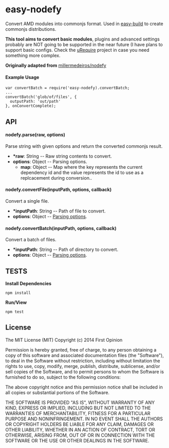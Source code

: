 # easy-nodefy

Convert AMD modules into commonjs format. Used in [easy-build](https://github.com/easy-js/easy-build) to create commonjs distributions.

**This tool aims to convert basic modules**, plugins and advanced settings
probably are NOT going to be supported in the near future (I have plans to
support basic configs. Check the [uRequire](https://github.com/anodynos/uRequire) project in case you need something more complex.

**Originally adapted from** [millermedeiros/nodefy](https://github.com/millermedeiros/nodefy)
#### Example Usage

```
var convertBatch = require('easy-nodefy).convertBatch;
...
convertBatch('glob/of/files', {
  outputPath: 'out/path'
}, onConvertComplete);
```


## API

#### nodefy.parse(raw, options)

Parse string with given options and return the converted commonjs result.

* **\*raw**: String -- Raw string contents to convert.
* **options**: Object -- Parsing options.
  * **map**: Object -- Map where the key represents the current dependency id and the value represents the id to use as a replcacement during conversion.. 

#### nodefy.convertFile(inputPath, options, callback)

Convert a single file.

* **\*inputPath**: String -- Path of file to convert.
* **options**: Object -- [Parsing options](#nodefy.parseraw-options).
  
#### nodefy.convertBatch(inputPath, options, callback)

Convert a batch of files.

* **\*inputPath**: String -- Path of directory to convert.
* **options**: Object -- [Parsing options](#nodefy.parseraw-options).


## TESTS

**Install Dependencies**

```
npm install
```

**Run/View**

```
npm test
```


## License

The MIT License (MIT) Copyright (c) 2014 First Opinion

Permission is hereby granted, free of charge, to any person obtaining a copy of this software and associated documentation files (the "Software"), to deal in the Software without restriction, including without limitation the rights to use, copy, modify, merge, publish, distribute, sublicense, and/or sell copies of the Software, and to permit persons to whom the Software is furnished to do so, subject to the following conditions:

The above copyright notice and this permission notice shall be included in all copies or substantial portions of the Software.

THE SOFTWARE IS PROVIDED "AS IS", WITHOUT WARRANTY OF ANY KIND, EXPRESS OR IMPLIED, INCLUDING BUT NOT LIMITED TO THE WARRANTIES OF MERCHANTABILITY, FITNESS FOR A PARTICULAR PURPOSE AND NONINFRINGEMENT. IN NO EVENT SHALL THE AUTHORS OR COPYRIGHT HOLDERS BE LIABLE FOR ANY CLAIM, DAMAGES OR OTHER LIABILITY, WHETHER IN AN ACTION OF CONTRACT, TORT OR OTHERWISE, ARISING FROM, OUT OF OR IN CONNECTION WITH THE SOFTWARE OR THE USE OR OTHER DEALINGS IN THE SOFTWARE.